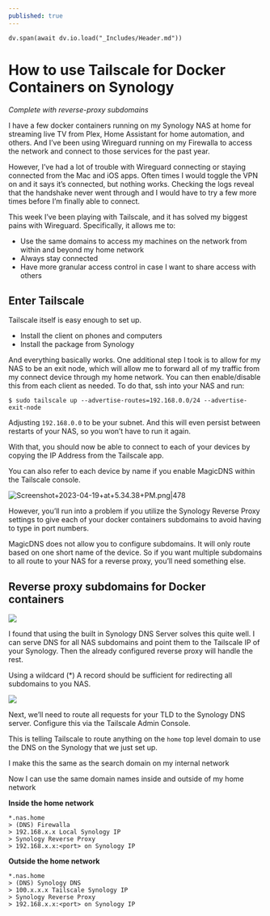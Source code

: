 ```yaml
---
published: true
---
```

```dataviewjs
dv.span(await dv.io.load("_Includes/Header.md"))
```

# How to use Tailscale for Docker Containers on Synology
*Complete with reverse-proxy subdomains*

I have a few docker containers running on my Synology NAS at home for streaming live TV from Plex, Home Assistant for home automation, and others. And I’ve been using Wireguard running on my Firewalla to access the network and connect to those services for the past year.

However, I’ve had a lot of trouble with Wireguard connecting or staying connected from the Mac and iOS apps. Often times I would toggle the VPN on and it says it’s connected, but nothing works. Checking the logs reveal that the handshake never went through and I would have to try a few more times before I’m finally able to connect.

This week I’ve been playing with Tailscale, and it has solved my biggest pains with Wireguard. Specifically, it allows me to:

- Use the same domains to access my machines on the network from within and beyond my home network
- Always stay connected
- Have more granular access control in case I want to share access with others

## Enter Tailscale

Tailscale itself is easy enough to set up.

- Install the client on phones and computers
- Install the package from Synology

And everything basically works. One additional step I took is to allow for my NAS to be an exit node, which will allow me to forward all of my traffic from my connect device through my home network. You can then enable/disable this from each client as needed. To do that, ssh into your NAS and run:

```
$ sudo tailscale up --advertise-routes=192.168.0.0/24 --advertise-exit-node
```

Adjusting `192.168.0.0` to be your subnet. And this will even persist between restarts of your NAS, so you won’t have to run it again.

With that, you should now be able to connect to each of your devices by copying the IP Address from the Tailscale app.

You can also refer to each device by name if you enable MagicDNS within the Tailscale console.

![Screenshot+2023-04-19+at+5.34.38+PM.png|478](https://images.squarespace-cdn.com/content/v1/5a8687cad74cff1e0c22bf3b/0d4cdc4c-a773-4f1f-933f-90374ad33a06/Screenshot+2023-04-19+at+5.34.38+PM.png)

However, you’ll run into a problem if you utilize the Synology Reverse Proxy settings to give each of your docker containers subdomains to avoid having to type in port numbers.

MagicDNS does not allow you to configure subdomains. It will only route based on one short name of the device. So if you want multiple subdomains to all route to your NAS for a reverse proxy, you’ll need something else.

## Reverse proxy subdomains for Docker containers

![](https://images.squarespace-cdn.com/content/v1/5a8687cad74cff1e0c22bf3b/8a8df52d-d9c8-4ab0-b2a9-ce96a3d45864/dns.jpg)

I found that using the built in Synology DNS Server solves this quite well. I can serve DNS for all NAS subdomains and point them to the Tailscale IP of your Synology. Then the already configured reverse proxy will handle the rest.

Using a wildcard (*) A record should be sufficient for redirecting all subdomains to you NAS.

![](https://images.squarespace-cdn.com/content/v1/5a8687cad74cff1e0c22bf3b/e06b7096-2c18-4a4a-a8ff-a0914d52596a/Screenshot+2023-04-19+at+6.01.19+PM.png)

Next, we’ll need to route all requests for your TLD to the Synology DNS server. Configure this via the Tailscale Admin Console.

This is telling Tailscale to route anything on the `home` top level domain to use the DNS on the Synology that we just set up.

I make this the same as the search domain on my internal network

Now I can use the same domain names inside and outside of my home network

**Inside the home network**

```
*.nas.home
> (DNS) Firewalla  
> 192.168.x.x Local Synology IP  
> Synology Reverse Proxy  
> 192.168.x.x:<port> on Synology IP
```

**Outside the home network**

```
*.nas.home
> (DNS) Synology DNS  
> 100.x.x.x Tailscale Synology IP  
> Synology Reverse Proxy  
> 192.168.x.x:<port> on Synology IP
```

